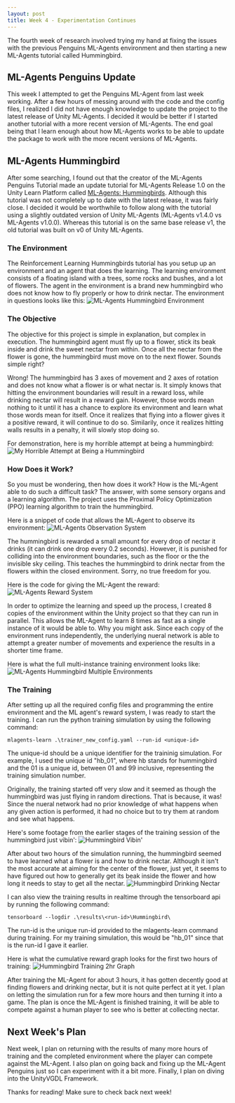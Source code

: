 ```yaml
---
layout: post
title: Week 4 - Experimentation Continues
---
```


The fourth week of research involved trying my hand at fixing the issues with the previous Penguins ML-Agents environment and then starting a new ML-Agents tutorial called Hummingbird.

## ML-Agents Penguins Update

This week I attempted to get the Penguins ML-Agent from last week working. After a few hours of messing around with the code and the config files, I realized I did not have enough knowledge to update the project to the latest release of Unity ML-Agents. I decided it would be better if I started another tutorial with a more recent version of ML-Agents. The end goal being that I learn enough about how ML-Agents works to be able to update the package to work with the more recent versions of ML-Agents.

## ML-Agents Hummingbird

After some searching, I found out that the creator of the ML-Agents Penguins Tutorial made an update tutorial for ML-Agents Release 1.0 on the Unity Learn Platform called [ML-Agents: Hummingbirds](https://learn.unity.com/course/ml-agents-hummingbirds). Although this tutorial was not completely up to date with the latest release, it was fairly close. I decided it would be worthwhile to follow along with the tutorial using a slightly outdated version of Unity ML-Agents (ML-Agents v1.4.0 vs ML-Agents v1.0.0). Whereas this tutorial is on the same base release v1, the old tutorial was built on v0 of Unity ML-Agents.

### The Environment

The Reinforcement Learning Hummingbirds tutorial has you setup up an environment and an agent that does the learning. The learning environment consists of a floating island with a trees, some rocks and bushes, and a lot of flowers. The agent in the environment is a brand new hummingbird who does not know how to fly properly or how to drink nectar.  The environment in questions looks like this:
![ML-Agents Hummingbird Environment](../resources/single-training-environment.PNG "ML-Agents Hummingbird Environment")

### The Objective

The objective for this project is simple in explanation, but complex in execution. The hummingbird agent must fly up to a flower, stick its beak inside and drink the sweet nectar from within. Once all the nectar from the flower is gone, the hummingbird must move on to the next flower. Sounds simple right?

Wrong! The hummingbird has 3 axes of movement and 2 axes of rotation and does not know what a flower is or what nectar is. It simply knows that hitting the environment boundaries will result in a reward loss, while drinking nectar will result in a reward gain. However, those words mean nothing to it until it has a chance to explore its environment and learn what those words mean for itself. Once it realizes that flying into a flower gives it a positive reward, it will continue to do so. Similarily, once it realizes hitting walls results in a penalty, it will slowly stop doing so.

For demonstration, here is my horrible attempt at being a hummingbird:
![My Horrible Attempt at Being a Hummingbird](../resources/my-attempt-at-being-a-hummingbird.gif "My Horrible Attempt at Being a Hummingbird")

### How Does it Work?

So you must be wondering, then how does it work? How is the ML-Agent able to do such a difficult task? The answer, with some sensory organs and a learning algorithm. The project uses the Proximal Policy Optimization (PPO) learning algorithm to train the hummingbird.

Here is a snippet of code that allows the ML-Agent to observe its environment:
![ML-Agents Observation System](../resources/ml-observations-system.PNG "ML-Agents Observation System")

The hummingbird is rewarded a small amount for every drop of nectar it drinks (it can drink one drop every 0.2 seconds). However, it is punished for colliding into the environment boundaries, such as the floor or the the invisible sky ceiling. This teaches the hummingbird to drink nectar from the flowers within the closed environment. Sorry, no true freedom for you.

Here is the code for giving the ML-Agent the reward:
![ML-Agents Reward System](../resources/ml-reward-system.PNG "ML-Agents Reward System")

In order to optimize the learning and speed up the process, I created 8 copies of the environment within the Unity project so that they can run in parallel. This allows the ML-Agent to learn 8 times as fast as a single instance of it would be able to. Why you might ask. Since each copy of the environment runs independently, the underlying nueral network is able to attempt a greater number of movements and experience the results in a shorter time frame. 

Here is what the full multi-instance training environment looks like:
![ML-Agents Hummingbird Multiple Environments](../resources/multiple-training-environments.PNG "ML-Agents Hummingbird Multiple Environments")

### The Training

After setting up all the required config files and programming the entire environment and the ML agent's reward system, I was ready to start the training. I can run the python training simulation by using the following command:
```
mlagents-learn .\trainer_new_config.yaml --run-id <unique-id>
```
The unique-id should be a unique identifier for the traininig simulation. For example, I used the unique id "hb_01", where hb stands for hummingbird and the 01 is a unique id, between 01 and 99 inclusive, representing the training simulation number.

Originally, the training started off very slow and it seemed as though the hummingbird was just flying in random directions. That is because, it was! Since the nueral network had no prior knowledge of what happens when any given action is performed, it had no choice but to try them at random and see what happens.

Here's some footage from the earlier stages of the training session of the hummingbird just vibin':
![Hummingbird Vibin'](../resources/hummingbird-vibin.gif "Hummingbird Vibin'")

After about two hours of the simulation running, the hummingbird seemed to have learned what a flower is and how to drink nectar. Although it isn't the most accurate at aiming for the center of the flower, just yet, it seems to have figured out how to generally get its beak inside the flower and how long it needs to stay to get all the nectar.
![Hummingbird Drinking Nectar](../resources/hummingbird-drinking-nectar.gif "Hummingbird Drinking Nectar")

I can also view the training results in realtime through the tensorboard api by running the following command:
```
tensorboard --logdir .\results\<run-id>\Hummingbird\
```
The run-id is the unique run-id provided to the mlagents-learn command during training. For my training simulation, this would be "hb_01" since that is the run-id I gave it earlier.

Here is what the cumulative reward graph looks for the first two hours of training:
![Hummingbird Training 2hr Graph](../resources/training-2hr-graph.PNG "Hummingbird Training 2hr Graph")

After training the ML-Agent for about 3 hours, it has gotten decently good at finding flowers and drinking nectar, but it is not quite perfect at it yet. I plan on letting the simulation run for a few more hours and then turning it into a game. The plan is once the ML-Agent is finished training, it will be able to compete against a human player to see who is better at collecting nectar. 

## Next Week's Plan

Next week, I plan on returning with the results of many more hours of training and the completed environment where the player can compete against the ML-Agent. I also plan on going back and fixing up the ML-Agent Penguins just so I can experiment with it a bit more. Finally, I plan on diving into the UnityVGDL Framework.

Thanks for reading! Make sure to check back next week!
